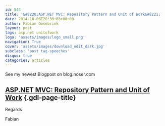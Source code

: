 ```yaml
---
id: 544
title: '&#8220;ASP.NET MVC: Repository Pattern and Unit of Work&#8221; on Noser-Blog'
date: 2014-10-06T20:39:03+00:00
author: Fabian Gosebrink
layout: post
tags: asp.net unitofwork 
logo: 'assets/images/logo_small.png'
navigation: True
cover: 'assets/images/download_edit_dark.jpg'
subclass: 'post tag-speeches'
disqus: true
categories: articles
---
```


See my newest Blogpost on blog.noser.com

## <a href="http://blog.noser.com/asp-net-mvc-repository-pattern-unit-work/" target="_blank">ASP.NET MVC: Repository Pattern and Unit of Work</a> {.gdl-page-title}

Regards

Fabian
